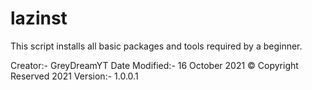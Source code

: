 # lazinst
This script installs all basic packages and tools required by a beginner. 

Creator:- GreyDreamYT
Date Modified:- 16 October 2021
© Copyright Reserved 2021
Version:- 1.0.0.1
